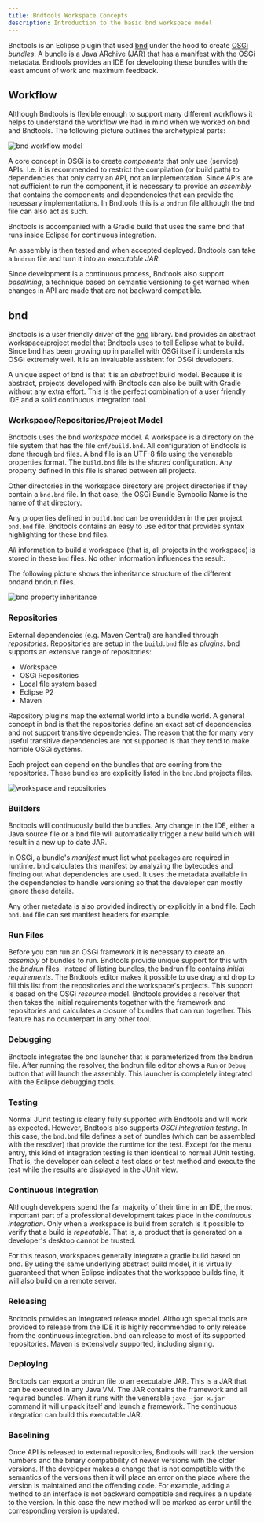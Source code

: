 ```yaml
---
title: Bndtools Workspace Concepts
description: Introduction to the basic bnd workspace model
---
```


Bndtools is an Eclipse plugin that used [bnd](bnd.html) under the hood to create [OSGi](https://www.osgi.org/) _bundles_. A bundle is a Java ARchive (JAR) that has a manifest with the OSGi metadata. Bndtools provides an IDE for developing these bundles with the least amount of work and maximum feedback.

## Workflow

Although Bndtools is flexible enough to support many different workflows it helps to understand the workflow we had in mind when we worked on bnd and Bndtools. The following picture outlines the archetypical parts:

![bnd workflow model](https://user-images.githubusercontent.com/200494/44081814-f090414a-9faf-11e8-8f83-d11da27990c6.png)

A core concept in OSGi is to create _components_ that only use (service) APIs. I.e. it is recommended to restrict the compilation (or build path) to dependencies that only carry an API, not an implementation. Since APIs are not sufficient to run the component, it is necessary to provide an _assembly_ that contains the components and dependencies that can provide the necessary implementations. In Bndtools this is a `bndrun` file although the `bnd` file can also act as such.

Bndtools is accompanied with a Gradle build that uses the same bnd that runs inside Eclipse for continuous integration.

An assembly is then tested and when accepted deployed. Bndtools can take a `bndrun` file and turn it into an _executable JAR_. 

Since development is a continuous process, Bndtools also support _baselining_, a technique based on semantic versioning to get warned when changes in API are made that are not backward compatible.

## bnd 

Bndtools is a user friendly driver of the [bnd](http://bnd.bndtools.org) library. bnd provides an abstract workspace/project model that Bndtools uses to tell Eclipse what to build. Since bnd has been growing up in parallel with OSGi itself it understands OSGi extremely well. It is an invaluable assistent for OSGi developers.

A unique aspect of bnd is that it is an _abstract_ build model. Because it is abstract, projects developed with Bndtools can also be built with Gradle without any extra effort. This is the perfect combination of a user friendly IDE and a solid continuous integration tool. 

### Workspace/Repositories/Project Model

Bndtools uses the bnd _workspace_ model. A workspace is a directory on the file system that has the file `cnf/build.bnd`. All configuration of Bndtools is done through `bnd` files. A bnd file is an UTF-8 file using the venerable properties format. The `build.bnd` file is the _shared_ configuration. Any property defined in this file is shared between all projects. 

Other directories in the workspace directory are project directories if they contain a `bnd.bnd` file. In that case, the OSGi Bundle Symbolic Name is the name of that directory. 

Any properties defined in `build.bnd` can be overridden in the per project `bnd.bnd` file. Bndtools contains an easy to use editor that provides syntax highlighting for these bnd files.

_All_ information to build a workspace (that is, all projects in the workspace) is stored in these `bnd` files. No other information influences the result. 

The following picture shows the inheritance structure of the different bndand bndrun files.

![bnd property inheritance](https://user-images.githubusercontent.com/200494/44082482-a4970a42-9fb1-11e8-962a-f9304ef4639c.png)

### Repositories

External dependencies (e.g. Maven Central) are handled through _repositories_. Repositories are setup in the `build.bnd` file as _plugins_. bnd supports an extensive range of repositories:

* Workspace
* OSGi Repositories
* Local file system based
* Eclipse P2
* Maven
 
Repository plugins map the external world into a bundle world. A general concept in bnd is that the repositories define an exact set of dependencies and not support transitive dependencies. The reason that the for many very useful transitive dependencies are not supported is that they tend to make horrible OSGi systems.

Each project can depend on the bundles that are coming from the repositories. These bundles are explicitly listed in the `bnd.bnd` projects files.

![workspace and repositories](https://user-images.githubusercontent.com/200494/44082642-1d1ef876-9fb2-11e8-8498-b1d722953d9a.png)


### Builders

Bndtools will continuously build the bundles. Any change in the IDE, either a Java source file or a bnd file will automatically trigger a new build which will result in a new up to date JAR.

In OSGi, a bundle's _manifest_ must list what packages are required in runtime. bnd calculates this manifest by analyzing the bytecodes and finding out what dependencies are used. It uses the metadata available in the dependencies to handle versioning so that the developer can mostly ignore these details.

Any other metadata is also provided indirectly or explicitly in a bnd file. Each `bnd.bnd` file can set manifest headers for example.

### Run Files

Before you can run an OSGi framework it is necessary to create an _assembly_ of bundles to run. Bndtools provide unique support for this with the _bndrun_ files. Instead of listing bundles, the bndrun file contains _initial requirements_. The Bndtools editor makes it possible to use drag and drop to fill this list from the repositories and the workspace's projects. This support is based on the OSGi _resource_ model. Bndtools provides a resolver that then takes the initial requirements together with the framework and repositories and calculates a closure of bundles that can run together.  This feature has no counterpart in any other tool.

### Debugging

Bndtools integrates the bnd launcher that is parameterized from the bndrun file. After running the resolver, the bndrun file editor shows a `Run` or `Debug` button that will launch the assembly. This launcher is completely integrated with the Eclipse debugging tools. 

### Testing

Normal JUnit testing is clearly fully supported with Bndtools and will work as expected. However, Bndtools also supports _OSGi integration testing_. In this case, the `bnd.bnd` file defines a set of bundles (which can be assembled with the resolver) that provide the runtime for the test. Except for the menu entry, this kind of integration testing is then identical to normal JUnit testing.  That is, the developer can select a test class or test method and execute the test while the results are displayed in the JUnit view.

### Continuous Integration

Although developers spend the far majority of their time in an IDE, the most important part of a professional development takes place in the _continuous  integration_. Only when a workspace is build from scratch is it possible to verify that a build is _repeatable_. That is, a product that is generated on a developer's desktop cannot be trusted. 

For this reason, workspaces generally integrate a gradle build based on bnd. By using the same underlying abstract build model, it is virtually guaranteed that when Eclipse indicates that the workspace builds fine, it will also build on a remote server.

### Releasing

Bndtools provides an integrated release model. Although special tools are provided to release from the IDE it is highly recommended to only release from the continuous integration. bnd can release to most of its supported repositories. Maven is extensively supported, including signing.

### Deploying

Bndtools can export a bndrun file to an executable JAR. This is a JAR that can be executed in any Java VM. The JAR contains the framework and all required bundles. When it runs with the venerable `java -jar x.jar` command it will unpack itself and launch a framework. The continuous integration can build this executable JAR.

### Baselining

Once API is released to external repositories, Bndtools will track the version numbers and the binary compatibility of newer versions with the older versions. If the developer makes a change that is not compatible with the semantics of the versions then it will place an error on the place where the version is maintained and the offending code. For example, adding a method to an interface is not backward compatible and requires a n update to the version. In this case the new method will be marked as error until the corresponding version is updated.



